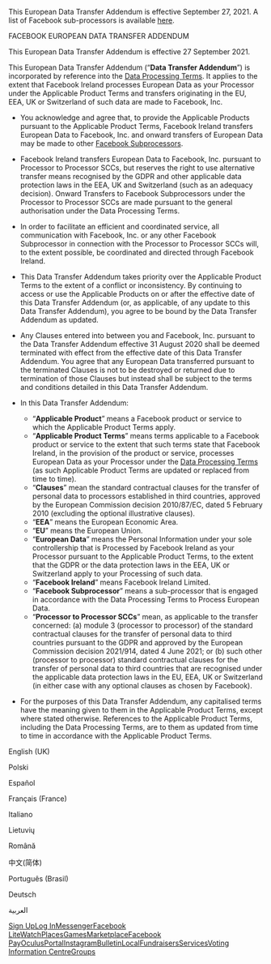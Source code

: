 This European Data Transfer Addendum is effective September 27, 2021. A list of Facebook sub-processors is available [here](https://facebook.com/legal/ads-subprocessors).

  

FACEBOOK EUROPEAN DATA TRANSFER ADDENDUM

This European Data Transfer Addendum is effective 27 September 2021.

This European Data Transfer Addendum (“**Data Transfer Addendum**”) is incorporated by reference into the [Data Processing Terms](https://www.facebook.com/legal/terms/dataprocessing/amendment). It applies to the extent that Facebook Ireland processes European Data as your Processor under the Applicable Product Terms and transfers originating in the EU, EEA, UK or Switzerland of such data are made to Facebook, Inc.

*   You acknowledge and agree that, to provide the Applicable Products pursuant to the Applicable Product Terms, Facebook Ireland transfers European Data to Facebook, Inc. and onward transfers of European Data may be made to other [Facebook Subprocessors](https://facebook.com/legal/ads-subprocessors).
*   Facebook Ireland transfers European Data to Facebook, Inc. pursuant to Processor to Processor SCCs, but reserves the right to use alternative transfer means recognised by the GDPR and other applicable data protection laws in the EEA, UK and Switzerland (such as an adequacy decision). Onward Transfers to Facebook Subprocessors under the Processor to Processor SCCs are made pursuant to the general authorisation under the Data Processing Terms.
*   In order to facilitate an efficient and coordinated service, all communication with Facebook, Inc. or any other Facebook Subprocessor in connection with the Processor to Processor SCCs will, to the extent possible, be coordinated and directed through Facebook Ireland.
*   This Data Transfer Addendum takes priority over the Applicable Product Terms to the extent of a conflict or inconsistency. By continuing to access or use the Applicable Products on or after the effective date of this Data Transfer Addendum (or, as applicable, of any update to this Data Transfer Addendum), you agree to be bound by the Data Transfer Addendum as updated.
*   Any Clauses entered into between you and Facebook, Inc. pursuant to the Data Transfer Addendum effective 31 August 2020 shall be deemed terminated with effect from the effective date of this Data Transfer Addendum. You agree that any European Data transferred pursuant to the terminated Clauses is not to be destroyed or returned due to termination of those Clauses but instead shall be subject to the terms and conditions detailed in this Data Transfer Addendum.
*   In this Data Transfer Addendum:
    
    *   “**Applicable Product**” means a Facebook product or service to which the Applicable Product Terms apply.
    *   “**Applicable Product Terms**” means terms applicable to a Facebook product or service to the extent that such terms state that Facebook Ireland, in the provision of the product or service, processes European Data as your Processor under the [Data Processing Terms](https://www.facebook.com/legal/terms/dataprocessing/amendment) (as such Applicable Product Terms are updated or replaced from time to time).
    *   “**Clauses**” mean the standard contractual clauses for the transfer of personal data to processors established in third countries, approved by the European Commission decision 2010/87/EC, dated 5 February 2010 (excluding the optional illustrative clauses).
    *   “**EEA**” means the European Economic Area.
    *   “**EU**” means the European Union.
    *   “**European Data**” means the Personal Information under your sole controllership that is Processed by Facebook Ireland as your Processor pursuant to the Applicable Product Terms, to the extent that the GDPR or the data protection laws in the EEA, UK or Switzerland apply to your Processing of such data.
    *   “**Facebook Ireland**” means Facebook Ireland Limited.
    *   “**Facebook Subprocessor**” means a sub-processor that is engaged in accordance with the Data Processing Terms to Process European Data.
    *   “**Processor to Processor SCCs**” mean, as applicable to the transfer concerned: (a) module 3 (processor to processor) of the standard contractual clauses for the transfer of personal data to third countries pursuant to the GDPR and approved by the European Commission decision 2021/914, dated 4 June 2021; or (b) such other (processor to processor) standard contractual clauses for the transfer of personal data to third countries that are recognised under the applicable data protection laws in the EU, EEA, UK or Switzerland (in either case with any optional clauses as chosen by Facebook).
    
*   For the purposes of this Data Transfer Addendum, any capitalised terms have the meaning given to them in the Applicable Product Terms, except where stated otherwise. References to the Applicable Product Terms, including the Data Processing Terms, are to them as updated from time to time in accordance with the Applicable Product Terms.

English (UK)

Polski

Español

Français (France)

Italiano

Lietuvių

Română

中文(简体)

Português (Brasil)

Deutsch

العربية

[Sign Up](https://www.facebook.com/reg/)[Log In](https://www.facebook.com/login/)[Messenger](https://l.facebook.com/l.php?u=https%3A%2F%2Fmessenger.com%2F&h=AT2qdYfWupQQ5Bj_8SmuR3H0dfDJCYqXSKcYSWsRhTWJXNIMNQwEcBimgQU9W6qIMCq8JIa3SjTuNhYltlfSIweTzVXBkV-EVMP5OVKVAARfZD7LP_cQOmamspEogR-FO6a0Gl87ac99h-dPasN9Qux1nPO_dDrpSFKCNg)[Facebook Lite](https://www.facebook.com/lite/)[Watch](https://www.facebook.com/watch/)[Places](https://www.facebook.com/places/)[Games](https://www.facebook.com/games/)[Marketplace](https://www.facebook.com/marketplace/)[Facebook Pay](https://pay.facebook.com/)[Oculus](https://l.facebook.com/l.php?u=https%3A%2F%2Fwww.oculus.com%2F&h=AT2qdYfWupQQ5Bj_8SmuR3H0dfDJCYqXSKcYSWsRhTWJXNIMNQwEcBimgQU9W6qIMCq8JIa3SjTuNhYltlfSIweTzVXBkV-EVMP5OVKVAARfZD7LP_cQOmamspEogR-FO6a0Gl87ac99h-dPasN9Qux1nPO_dDrpSFKCNg)[Portal](https://portal.facebook.com/)[Instagram](https://l.facebook.com/l.php?u=https%3A%2F%2Fwww.instagram.com%2F&h=AT2qdYfWupQQ5Bj_8SmuR3H0dfDJCYqXSKcYSWsRhTWJXNIMNQwEcBimgQU9W6qIMCq8JIa3SjTuNhYltlfSIweTzVXBkV-EVMP5OVKVAARfZD7LP_cQOmamspEogR-FO6a0Gl87ac99h-dPasN9Qux1nPO_dDrpSFKCNg)[Bulletin](https://www.bulletin.com/)[Local](https://www.facebook.com/local/lists/245019872666104/)[Fundraisers](https://www.facebook.com/fundraisers/)[Services](https://www.facebook.com/biz/directory/)[Voting Information Centre](https://www.facebook.com/votinginformationcenter/?entry_point=c2l0ZQ%3D%3D)[Groups](https://www.facebook.com/groups/explore/)
